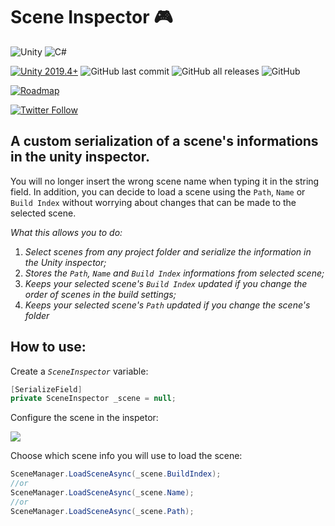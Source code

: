 # Scene Inspector 🎮

![Unity](https://img.shields.io/badge/Unity-100000?style=flat-square&logo=unity&logoColor=white)
![C#](https://img.shields.io/badge/C%23-239120?style=flat-square&logo=c-sharp&logoColor=white)

[![Unity 2019.4+](https://img.shields.io/badge/unity-2019.4%2B-blue.svg)](https://unity3d.com/get-unity/download)
![GitHub last commit](https://img.shields.io/github/last-commit/RGSMS/Scene-Inspector)
![GitHub all releases](https://img.shields.io/github/downloads/RGSMS/Scene-Inspector/total)
![GitHub](https://img.shields.io/github/license/RGSMS/Scene-Inspector)

[![Roadmap](https://img.shields.io/badge/roadmap-blue.svg)](https://trello.com/b/O3IBSlWV)

[![Twitter Follow](https://img.shields.io/twitter/follow/rologsms?style=social)](https://twitter.com/rologsms)

## A custom serialization of a scene's informations in the unity inspector.

You will no longer insert the wrong scene name when typing it in the string field. In addition, you can decide to load a scene using the `Path`, `Name` or `Build Index` without worrying about changes that can be made to the selected scene.

_What this allows you to do:_

1. _Select scenes from any project folder and serialize the information in the Unity inspector;_
2. _Stores the `Path`, `Name` and `Build Index` informations from selected scene;_
3. _Keeps your selected scene's `Build Index` updated if you change the order of scenes in the build settings;_
4. _Keeps your selected scene's `Path` updated if you change the scene's folder_

## How to use:

Create a _`SceneInspector`_ variable:
```c#
[SerializeField]
private SceneInspector _scene = null;
```

Configure the scene in the inspetor:

![ ](https://github.com/RGSMS/prints/blob/main/printjpg.jpg)

Choose which scene info you will use to load the scene:
```c#
SceneManager.LoadSceneAsync(_scene.BuildIndex);
//or
SceneManager.LoadSceneAsync(_scene.Name);
//or
SceneManager.LoadSceneAsync(_scene.Path);
```

